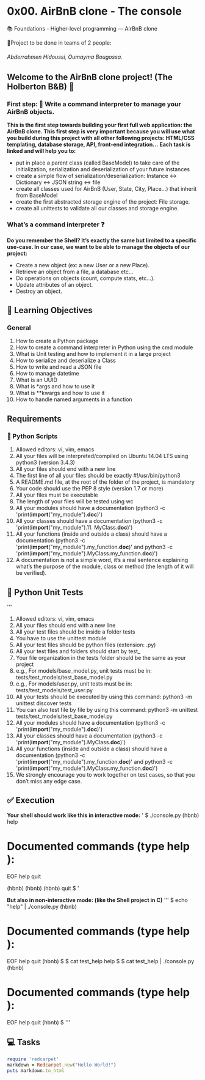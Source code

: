 # 0x00. AirBnB clone - The console 
:books:  Foundations - Higher-level programming ― AirBnB clone

:couple:Project to be done in teams of 2 people:
###### Abderrahmen Hidoussi, Oumayma Bougossa.

## Welcome to the AirBnB clone project! (The Holberton B&B) :loudspeaker:

### First step: :eyes:  Write a command interpreter to manage your AirBnB objects.

**This is the first step towards building your first full web application: the AirBnB clone. This first step is very important because you will use what you build during this project with all other following projects: HTML/CSS templating, database storage, API, front-end integration…**
**Each task is linked and will help you to:**
- put in place a parent class (called BaseModel) to take care of the initialization, serialization and deserialization of your future instances
- create a simple flow of serialization/deserialization: Instance <-> Dictionary <-> JSON string <-> file
- create all classes used for AirBnB (User, State, City, Place…) that inherit from BaseModel
- create the first abstracted storage engine of the project: File storage.
- create all unittests to validate all our classes and storage engine.

### What’s a command interpreter :question:

**Do you remember the Shell? It’s exactly the same but limited to a specific use-case. In our case, we want to be able to manage the objects of our project:**
- Create a new object (ex: a new User or a new Place).
- Retrieve an object from a file, a database etc…
- Do operations on objects (count, compute stats, etc…).
- Update attributes of an object.
- Destroy an object.


## :dart: Learning Objectives 


### General

1. How to create a Python package
2. How to create a command interpreter in Python using the cmd module
3. What is Unit testing and how to implement it in a large project
4. How to serialize and deserialize a Class
5. How to write and read a JSON file
6. How to manage datetime
7. What is an UUID
8. What is *args and how to use it
9. What is **kwargs and how to use it
10. How to handle named arguments in a function


## Requirements


### :snake:  Python Scripts
1. Allowed editors: vi, vim, emacs
2. All your files will be interpreted/compiled on Ubuntu 14.04 LTS using python3 (version 3.4.3)
3. All your files should end with a new line
4. The first line of all your files should be exactly #!/usr/bin/python3
5. A README.md file, at the root of the folder of the project, is mandatory
6. Your code should use the PEP 8 style (version 1.7 or more)
7. All your files must be executable
8. The length of your files will be tested using wc
9. All your modules should have a documentation (python3 -c 'print(__import__("my_module").__doc__)')
10. All your classes should have a documentation (python3 -c 'print(__import__("my_module").11. MyClass.__doc__)')
12. All your functions (inside and outside a class) should have a documentation (python3 -c 'print(__import__("my_module").my_function.__doc__)' and python3 -c 'print(__import__("my_module").MyClass.my_function.__doc__)')
13. A documentation is not a simple word, it’s a real sentence explaining what’s the purpose of the module, class or method (the length of it will be verified).


## :page_facing_up:      Python Unit Tests

'''
1. Allowed editors: vi, vim, emacs
2. All your files should end with a new line
3. All your test files should be inside a folder tests
4. You have to use the unittest module
5. All your test files should be python files (extension: .py)
6. All your test files and folders should start by test_
5. Your file organization in the tests folder should be the same as your project
6. e.g., For models/base_model.py, unit tests must be in: tests/test_models/test_base_model.py
7. e.g., For models/user.py, unit tests must be in: tests/test_models/test_user.py
8. All your tests should be executed by using this command: python3 -m unittest discover tests
9. You can also test file by file by using this command: python3 -m unittest tests/test_models/test_base_model.py
10. All your modules should have a documentation (python3 -c 'print(__import__("my_module").__doc__)')
11. All your classes should have a documentation (python3 -c 'print(__import__("my_module").MyClass.__doc__)')
12. All your functions (inside and outside a class) should have a documentation (python3 -c 'print(__import__("my_module").my_function.__doc__)' and python3 -c 'print(__import__("my_module").MyClass.my_function.__doc__)')
13. We strongly encourage you to work together on test cases, so that you don’t miss any edge case.


## :white_check_mark:     Execution 

**Your shell should work like this in interactive mode:**
'
$ ./console.py
(hbnb) help

Documented commands (type help <topic>):
========================================
EOF  help  quit

(hbnb) 
(hbnb) 
(hbnb) quit
$
'

**But also in non-interactive mode: (like the Shell project in C)**
'''
$ echo "help" | ./console.py
(hbnb)

Documented commands (type help <topic>):
========================================
EOF  help  quit
(hbnb) 
$
$ cat test_help
help
$
$ cat test_help | ./console.py
(hbnb)

Documented commands (type help <topic>):
========================================
EOF  help  quit
(hbnb) 
$
'''

## :computer:   Tasks



```ruby
require 'redcarpet'
markdown = Redcarpet.new("Hello World!")
puts markdown.to_html
```